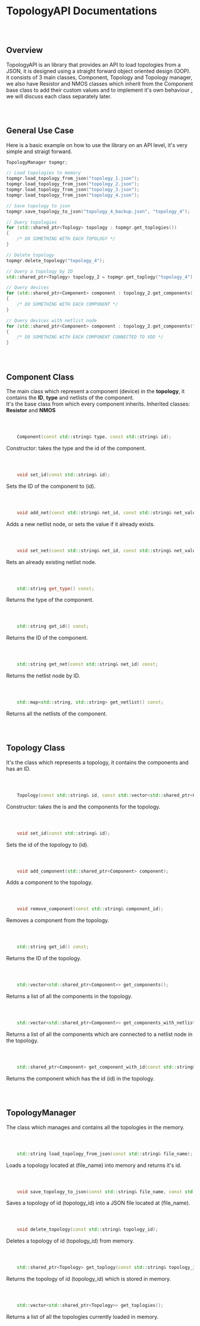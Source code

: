 # TopologyAPI Documentations


` ` \
` `


## Overview
TopologyAPI is an library that provides an API to load topologies from a JSON,
 it is designed using a straight forward object oriented design (OOP).\
it consists of 3 main classes, Component, Topology and Topology manager, 
 we also have Resistor and NMOS classes which inherit from the Component base class 
 to add their custom values and to implement it's own behaviour , we will discuss each class separately later.


` ` \
` `


## General Use Case
Here is a basic example on how to use the library on an API level, it's very simple and straigt forward.
```CPP
TopologyManager topmgr;

// Load topologies to memory
topmgr.load_topology_from_json("topology_1.json");
topmgr.load_topology_from_json("topology_2.json");
topmgr.load_topology_from_json("topology_3.json");
topmgr.load_topology_from_json("topology_4.json");

// Save topology to json
topmgr.save_topology_to_json("topology_4_backup.json", "topology_4");

// Query topologies
for (std::shared_ptr<Toplogy> topology : topmgr.get_toplogies())
{
    /* DO SOMETHING WITH EACH TOPOLOGY */
}

// Delete topology
topmgr.delete_topology("topology_4");

// Query a topology by ID
std::shared_ptr<Toplogy> topology_2 = topmgr.get_toplogy("topology_4");

// Query devices
for (std::shared_ptr<Component> component : topology_2.get_components())
{
    /* DO SOMETHING WITH EACH COMPONENT */
}

// Query devices with netlist node
for (std::shared_ptr<Component> component : topology_2.get_components("VDD"))
{
    /* DO SOMETHING WITH EACH COMPONENT CONNECTED TO VDD */
}
```


` ` \
` `


## Component Class
The main class which represent a component (device) in the **topology**,
 it contains the **ID**, **type** and netlists of the component.\
It's the base class from which every component inherits.
Inherited classes: **Resistor** and **NMOS**

` ` \
` `
```CPP
    Component(const std::string& type, const std::string& id);
```
Constructor: takes the type and the id of the component.

` ` \
` `

```CPP
	void set_id(const std::string& id);
```
Sets the ID of the component to (id).

` ` \
` `

```CPP
	void add_net(const std::string& net_id, const std::string& net_value);
```
Adds a new netlist node, or sets the value if it already exists.

` ` \
` `

```CPP
	void set_net(const std::string& net_id, const std::string& net_value);
```
Rets an already existing netlist node.

` ` \
` `

```CPP
	std::string get_type() const;
```
Returns the type of the component.

` ` \
` `

```CPP
	std::string get_id() const;
```
Returns the ID of the component.

` ` \
` `

```CPP
	std::string get_net(const std::string& net_id) const;
```
Returns the netlist node by ID.

` ` \
` `

```CPP
	std::map<std::string, std::string> get_netlist() const;
```
Returns all the netlists of the component.

` ` \
` `


## Topology Class
It's the class which represents a topology, it contains the components and has an ID.

` ` \
` `

```CPP
    Topology(const std::string& id, const std::vector<std::shared_ptr<Component>>& components = {});
```
Constructor: takes the is and the components for the topology.

` ` \
` `

```CPP
    void set_id(const std::string& id);
```
Sets the id of the topology to (id).

` ` \
` `

```CPP
	void add_component(std::shared_ptr<Component> component);
```
Adds a component to the topology.

` ` \
` `

```CPP
	void remove_component(const std::string& component_id);
```
Removes a component from the topology.

` ` \
` `

```CPP
	std::string get_id() const;
```
Returns the ID of the topology.

` ` \
` `

```CPP
	std::vector<std::shared_ptr<Component>> get_components();
```
Returns a list of all the components in the topology.

` ` \
` `

```CPP
	std::vector<std::shared_ptr<Component>> get_components_with_netlist(const std::string& net_name);
```
Returns a list of all the components which are connected to a netlist node in the topology.

` ` \
` `

```CPP
	std::shared_ptr<Component> get_component_with_id(const std::string& id);
```
Returns the component which has the id (id) in the topology.

` ` \
` `


## TopologyManager
The class which manages and contains all the topologies in the memory.

` ` \
` `

```CPP
    std::string load_topology_from_json(const std::string& file_name);
```
Loads a topology located at (file_name) into memory and returns it's id.

` ` \
` `

```CPP
    void save_topology_to_json(const std::string& file_name, const std::string& topology_id);
```
Saves a topology of id (topology_id) into a JSON file located at (file_name).

` ` \
` `

```CPP
	void delete_topology(const std::string& topology_id);
```
Deletes a topology of id (topology_id) from memory.

` ` \
` `

```CPP
	std::shared_ptr<Topology> get_toplogy(const std::string& topology_id);
```
Returns the topology of id (topology_id) which is stored in memory.

` ` \
` `

```CPP
	std::vector<std::shared_ptr<Topology>> get_toplogies();
```
Returns a list of all the topologies currently loaded in memory.

